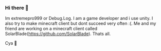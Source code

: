 ### Hi there 👋

Im extremepro999 or Debug.Log. I am a game developer and i use unity. I also try to make minecraft client but dont succeed very often :(. Me and my friend are working on a minecraft client called SolarBlade(https://github.com/SolarBlade). Thats all.



Cya 👋
